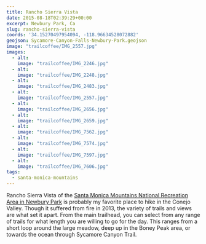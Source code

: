 ```yaml
---
title: Rancho Sierra Vista
date: 2015-08-18T02:39:29+00:00
excerpt: Newbury Park, Ca
slug: rancho-sierra-vista
coords: '34.15270497954094, -118.96634528072882'
geojson: Sycamore-Canyon-Falls-Newbury-Park.geojson
image: "trailcoffee/IMG_2557.jpg"
images:
  - alt: 
    image: "trailcoffee/IMG_2246.jpg"
  - alt: 
    image: "trailcoffee/IMG_2248.jpg"
  - alt: 
    image: "trailcoffee/IMG_2483.jpg"
  - alt: 
    image: "trailcoffee/IMG_2557.jpg"
  - alt: 
    image: "trailcoffee/IMG_2656.jpg"
  - alt: 
    image: "trailcoffee/IMG_2659.jpg"
  - alt: 
    image: "trailcoffee/IMG_7562.jpg"
  - alt: 
    image: "trailcoffee/IMG_7574.jpg"
  - alt: 
    image: "trailcoffee/IMG_7597.jpg"
  - alt: 
    image: "trailcoffee/IMG_7606.jpg"
tags:
  - santa-monica-mountains
---
```

Rancho Sierra Vista of the <a href="http://www.nps.gov/samo/planyourvisit/Rancho-Sierra-Vista.htm">Santa Monica Mountains National Recreation Area in Newbury Park</a> is probably my favorite place to hike in the Conejo Valley. Though it suffered from fire in 2013, the variety of trails and views are what set it apart. From the main trailhead, you can select from any range of trails for what length you are willing to go for the day. This ranges from a short loop around the large meadow, deep up in the Boney Peak area, or towards the ocean through Sycamore Canyon Trail.



